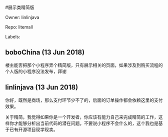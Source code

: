 #展示类精简版

Owner: linlinjava

Repo: litemall

Labels: 

## boboChina (13 Jun 2018)

楼主能否把那个小程序弄个精简版，只有展示相关的页面，如果涉及到购买流程的个人版的小程序没法发布，拜谢

## linlinjava (13 Jun 2018)

你好，既然是商场，那么支付环节少不了的，后面的订单操作都会依赖这里的支付效果。

关于精简，我觉得如果你是一个开发者，你应该有能力自己来完成精简的工作，这样你才能够分析出当前代码的潜在问题。不要说小程序不会什么的，这个我也是基于已有开源项目现学现卖。

